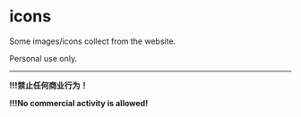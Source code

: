 # icons
Some images/icons collect from the website.

Personal use only.






---

**!!!禁止任何商业行为！**

**!!!No commercial activity is allowed!**
